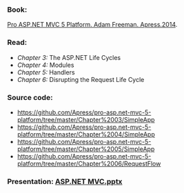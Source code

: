 ### Book: 
[Pro ASP.NET MVC 5 Platform. Adam Freeman. Apress.2014](http://www.apress.com/la/book/9781430265412).

### Read: 
- *Chapter 3:* The ASP.NET Life Cycles
- *Chapter 4:* Modules
- *Chapter 5:* Handlers
- *Chapter 6:* Disrupting the Request Life Cycle

### Source code: 
- https://github.com/Apress/pro-asp.net-mvc-5-platform/tree/master/Chapter%2003/SimpleApp
- https://github.com/Apress/pro-asp.net-mvc-5-platform/tree/master/Chapter%2004/SimpleApp
- https://github.com/Apress/pro-asp.net-mvc-5-platform/tree/master/Chapter%2005/SimpleApp
- https://github.com/Apress/pro-asp.net-mvc-5-platform/tree/master/Chapter%2006/RequestFlow

### Presentation: [ASP.NET MVC.pptx](https://github.com/EPM-RD-NETLAB/ASP.NET.MVC/tree/master/Presentations)
